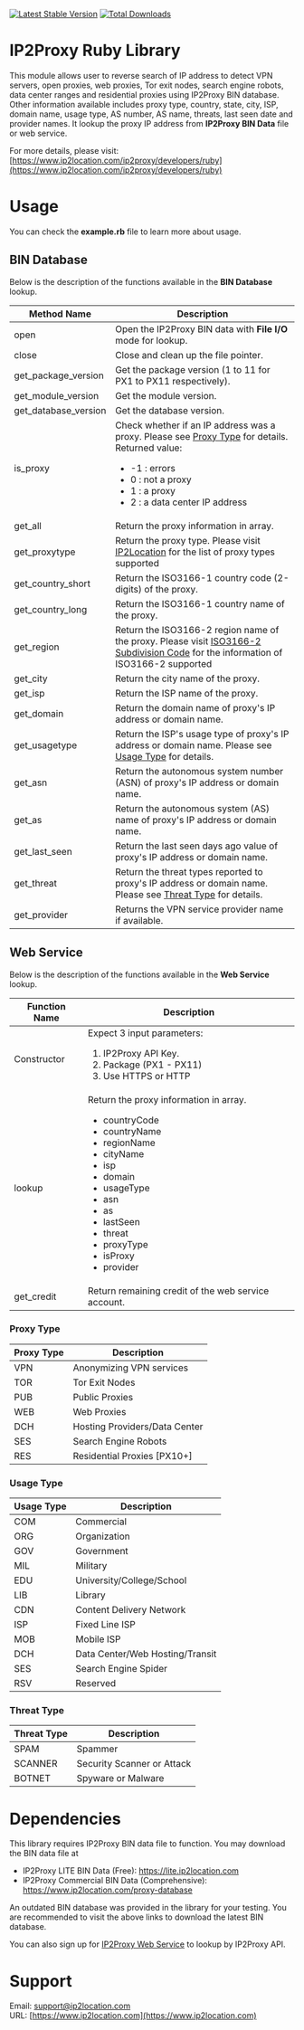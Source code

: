 [![Latest Stable Version](https://img.shields.io/gem/v/ip2proxy_ruby.svg)](https://rubygems.org/gems/ip2proxy_ruby)
[![Total Downloads](https://img.shields.io/gem/dt/ip2proxy_ruby.svg)](https://rubygems.org/gems/ip2proxy_ruby)

# IP2Proxy Ruby Library
This module allows user to reverse search of IP address to detect VPN servers, open proxies, web proxies, Tor exit nodes, search engine robots, data center ranges and residential proxies using IP2Proxy BIN database. Other information available includes proxy type, country, state, city,  ISP, domain name, usage type, AS number, AS name, threats, last seen date and provider names. It lookup the proxy IP address from **IP2Proxy BIN Data** file or web service.

For more details, please visit:
[https://www.ip2location.com/ip2proxy/developers/ruby](https://www.ip2location.com/ip2proxy/developers/ruby)

# Usage
You can check the **example.rb** file to learn more about usage.

## BIN Database
Below is the description of the functions available in the **BIN Database** lookup.

|Method Name|Description|
|---|---|
|open|Open the IP2Proxy BIN data with **File I/O** mode for lookup.|
|close|Close and clean up the file pointer.|
|get_package_version|Get the package version (1 to 11 for PX1 to PX11 respectively).|
|get_module_version|Get the module version.|
|get_database_version|Get the database version.|
|is_proxy|Check whether if an IP address was a proxy. Please see [Proxy Type](#proxy-type) for details. Returned value:<ul><li>-1 : errors</li><li>0 : not a proxy</li><li>1 : a proxy</li><li>2 : a data center IP address</li></ul>|
|get_all|Return the proxy information in array.|
|get_proxytype|Return the proxy type. Please visit <a href="https://www.ip2location.com/database/px11-ip-proxytype-country-region-city-isp-domain-usagetype-asn-lastseen-threat-residential-provider" target="_blank">IP2Location</a> for the list of proxy types supported|
|get_country_short|Return the ISO3166-1 country code (2-digits) of the proxy.|
|get_country_long|Return the ISO3166-1 country name of the proxy.|
|get_region|Return the ISO3166-2 region name of the proxy. Please visit <a href="https://www.ip2location.com/free/iso3166-2" target="_blank">ISO3166-2 Subdivision Code</a> for the information of ISO3166-2 supported|
|get_city|Return the city name of the proxy.|
|get_isp|Return the ISP name of the proxy.|
|get_domain|Return the domain name of proxy's IP address or domain name.|
|get_usagetype|Return the ISP's usage type of proxy's IP address or domain name. Please see [Usage Type](#usage-type) for details.|
|get_asn|Return the autonomous system number (ASN) of proxy's IP address or domain name.|
|get_as|Return the autonomous system (AS) name of proxy's IP address or domain name.|
|get_last_seen|Return the last seen days ago value of proxy's IP address or domain name.|
|get_threat|Return the threat types reported to proxy's IP address or domain name. Please see [Threat Type](#threat-type) for details.|
|get_provider|Returns the VPN service provider name if available.|

## Web Service
Below is the description of the functions available in the **Web Service** lookup.

| Function Name | Description |
|---|---|
| Constructor | Expect 3 input parameters:<ol><li>IP2Proxy API Key.</li><li>Package (PX1 - PX11)</li></li><li>Use HTTPS or HTTP</li></ol> |
| lookup | Return the proxy information in array.<ul><li>countryCode</li><li>countryName</li><li>regionName</li><li>cityName</li><li>isp</li><li>domain</li><li>usageType</li><li>asn</li><li>as</li><li>lastSeen</li><li>threat</li><li>proxyType</li><li>isProxy</li><li>provider</li><ul> |
| get_credit | Return remaining credit of the web service account. |

### Proxy Type

|Proxy Type|Description|
|---|---|
|VPN|Anonymizing VPN services|
|TOR|Tor Exit Nodes|
|PUB|Public Proxies|
|WEB|Web Proxies|
|DCH|Hosting Providers/Data Center|
|SES|Search Engine Robots|
|RES|Residential Proxies [PX10+]|

### Usage Type

|Usage Type|Description|
|---|---|
|COM|Commercial|
|ORG|Organization|
|GOV|Government|
|MIL|Military|
|EDU|University/College/School|
|LIB|Library|
|CDN|Content Delivery Network|
|ISP|Fixed Line ISP|
|MOB|Mobile ISP|
|DCH|Data Center/Web Hosting/Transit|
|SES|Search Engine Spider|
|RSV|Reserved|

### Threat Type

|Threat Type|Description|
|---|---|
|SPAM|Spammer|
|SCANNER|Security Scanner or Attack|
|BOTNET|Spyware or Malware|

# Dependencies

This library requires IP2Proxy BIN data file to function. You may download the BIN data file at
* IP2Proxy LITE BIN Data (Free): https://lite.ip2location.com
* IP2Proxy Commercial BIN Data (Comprehensive): https://www.ip2location.com/proxy-database

An outdated BIN database was provided in the library for your testing. You are recommended to visit the above links to download the latest BIN database.

You can also sign up for [IP2Proxy Web Service](https://www.ip2location.com/web-service/ip2proxy) to lookup by IP2Proxy API.

# Support

Email: support@ip2location.com  
URL: [https://www.ip2location.com](https://www.ip2location.com)
